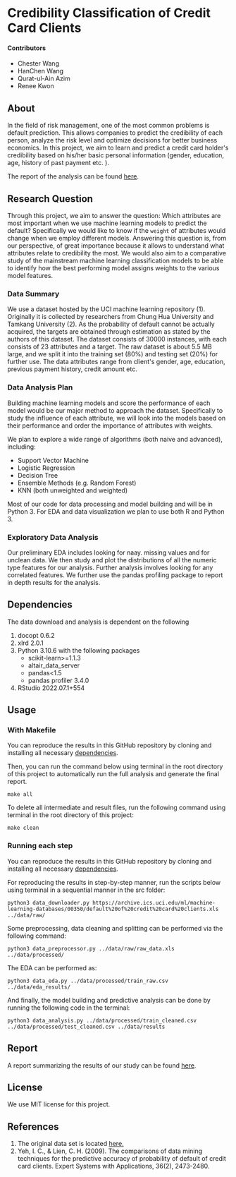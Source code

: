 # Credibility Classification of Credit Card Clients

#### Contributors

- Chester Wang
- HanChen Wang
- Qurat-ul-Ain Azim
- Renee Kwon

## About
In the field of risk management, one of the most common problems is default prediction. This allows companies to predict the credibility of each person, analyze the risk level and optimize decisions for better business economics. In this project, we aim to learn and predict a credit card holder's credibility based on his/her basic personal information (gender, education, age, history of past payment etc. ).

The report of the analysis can be found [here](https://github.com/UBC-MDS/Credit_Card_Default_Prediction_Group13/blob/Makefile_report_hw/doc/report.md).

## Research Question
Through this project, we aim to answer the question: Which attributes are most important when we use machine learning models to predict the default? Specifically we would like to know if the `weight` of attributes would change when we employ different models. Answering this question is, from our perspective, of great importance because it allows to understand what attributes relate to credibility the most. We would also aim to a comparative study of the mainstream machine learning classification models to be able to identify how the best performing model assigns weights to the various model features.

### Data Summary
We use a dataset hosted by the UCI machine learning repository (1). Originally it is collected by researchers from Chung Hua University and Tamkang University (2). As the probability of default cannot be actually acquired, the targets are obtained through estimation as stated by the authors of this dataset. The dataset consists of 30000 instances, with each consists of 23 attributes and a target. The raw dataset is about 5.5 MB large, and we split it into the training set (80%) and testing set (20%) for further use. The data attributes range from client's gender, age, education, previous payment history, credit amount etc.

### Data Analysis Plan
Building machine learning models and score the performance of each model would be our major method to approach the dataset. Specifically to study the influence of each attribute, we will look into the models based on their performance and order the importance of attributes with weights.

We plan to explore a wide range of algorithms (both naive and advanced), including:
- Support Vector Machine
- Logistic Regression
- Decision Tree
- Ensemble Methods (e.g. Random Forest)
- KNN (both unweighted and weighted)

Most of our code for data processing and model building and will be in Python 3. For EDA and data visualization we plan to use both R and Python 3.


### Exploratory Data Analysis

Our preliminary EDA includes looking for naay. missing values and for unclean data. We then study and plot the distributions of all the numeric type features for our analysis. Further analysis involves looking for any correlated features. We further use the pandas profiling package to report in depth results for the analysis.


## Dependencies

The data download and analysis is dependent on the following
1. docopt 0.6.2
2. xlrd 2.0.1
3. Python 3.10.6 with the following packages
    - scikit-learn>=1.1.3
    - altair_data_server
    - pandas<1.5
    - pandas profiler 3.4.0
4. RStudio 2022.07.1+554 

## Usage

### With Makefile

You can reproduce the results in this GitHub repository by cloning and installing all necessary [dependencies](https://github.com/UBC-MDS/Credit_Card_Default_Prediction_Group13/tree/Makefile_report_hw#dependencies). 

Then, you can run the command below using terminal in the root directory of this project to automatically run the full analysis and generate the final report. 

```
make all 
```

To delete all intermediate and result files, run the following command using terminal in the root directory of this project:

```
make clean
```

### Running each step

You can reproduce the results in this GitHub repository by cloning and installing all necessary [dependencies](https://github.com/UBC-MDS/Credit_Card_Default_Prediction_Group13/tree/Makefile_report_hw#dependencies).

For reproducing the results in step-by-step manner, run the scripts below using terminal in a sequential manner in the src folder:

```
python3 data_downloader.py https://archive.ics.uci.edu/ml/machine-learning-databases/00350/default%20of%20credit%20card%20clients.xls ../data/raw/
```

Some preprocessing, data cleaning and splitting can be performed via the following command:

```
python3 data_preprocessor.py ../data/raw/raw_data.xls ../data/processed/
```

The EDA can be performed as:

```
python3 data_eda.py ../data/processed/train_raw.csv ../data/eda_results/
```

And finally, the model building and predictive analysis can be done by running the following code in the terminal:

```
python3 data_analysis.py ../data/processed/train_cleaned.csv ../data/processed/test_cleaned.csv ../data/results
```

## Report

A report summarizing the results of our study can be found [here](https://github.com/UBC-MDS/DSCI_522_Bankers_of_the_Galaxy_Group_13/blob/main/doc/report.html).


## License
We use MIT license for this project.


## References

1. The original data set is located [here.](https://archive.ics.uci.edu/ml/datasets/default+of+credit+card+clients)
2. Yeh, I. C., & Lien, C. H. (2009). The comparisons of data mining techniques for the predictive accuracy of probability of default of credit card clients. Expert Systems with Applications, 36(2), 2473-2480.

